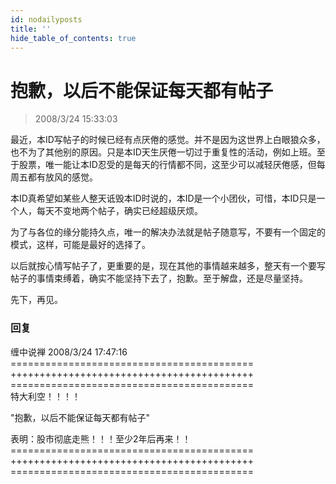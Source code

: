 ```yaml
---
id: nodailyposts 
title: ''
hide_table_of_contents: true
---
```


# 抱歉，以后不能保证每天都有帖子

> 2008/3/24 15:33:03

<div style={{color: '#FF0000', fontWeight: 'bold', fontSize: '18px'}}>

最近，本ID写帖子的时候已经有点厌倦的感觉。并不是因为这世界上白眼狼众多，也不为了其他别的原因。只是本ID天生厌倦一切过于重复性的活动，例如上班。至于股票，唯一能让本ID忍受的是每天的行情都不同，这至少可以减轻厌倦感，但每周五都有放风的感觉。
 
本ID真希望如某些人整天诋毁本ID时说的，本ID是一个小团伙，可惜，本ID只是一个人，每天不变地两个帖子，确实已经超级厌烦。
 
为了与各位的缘分能持久点，唯一的解决办法就是帖子随意写，不要有一个固定的模式，这样，可能是最好的选择了。
 
以后就按心情写帖子了，更重要的是，现在其他的事情越来越多，整天有一个要写帖子的事情束缚着，确实不能坚持下去了，抱歉。至于解盘，还是尽量坚持。
 
先下，再见。

</div>

### 回复

<div class='blog-comment'>
<span class='blog-comment-chan'>缠中说禅</span> 2008/3/24 17:47:16<br/>
==========================================<br/>
++++++++++++++++++++++++++++++++++++++++++<br/>
==========================================<br/>
特大利空！！！！<br/>

"抱歉，以后不能保证每天都有帖子"

表明：股市彻底走熊！！！至少2年后再来！！<br/>
==========================================<br/>
++++++++++++++++++++++++++++++++++++++++++<br/>
==========================================<br/>
</div>